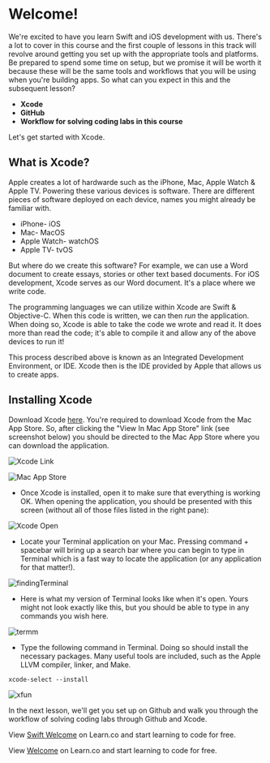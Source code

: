 # Welcome!

We're excited to have you learn Swift and iOS development with us. There's a lot to cover in this course and the first couple of lessons in this track will revolve around getting you set up with the appropriate tools and platforms. Be prepared to spend some time on setup, but we promise it will be worth it because these will be the same tools and workflows that you will be using when you're building apps. So what can you expect in this and the subsequent lesson? 

- **Xcode**
- **GitHub**
- **Workflow for solving coding labs in this course**

Let's get started with Xcode. 

## What is Xcode?

Apple creates a lot of hardwarde such as the iPhone, Mac, Apple Watch & Apple TV. Powering these various devices is software. There are different pieces of software deployed on each device, names you might already be familiar with.

* iPhone- iOS
* Mac- MacOS
* Apple Watch- watchOS
* Apple TV- tvOS

But where do we create this software? For example, we can use a Word document to create essays, stories or other text based documents. For iOS development, Xcode serves as our Word document. It's a place where we write code.

The programming languages we can utilize within Xcode are Swift & Objective-C. When this code is written, we can then *run* the application. When doing so, Xcode is able to take the code we wrote and read it. It does more than read the code; it's able to compile it and allow any of the above devices to run it!

This process described above is known as an Integrated Development Environment, or IDE. Xcode then is the IDE provided by Apple that allows us to create apps.

## Installing Xcode

Download Xcode [here](https://itunes.apple.com/us/app/xcode/id497799835?mt=12). You're required to download Xcode from the Mac App Store. So, after clicking the "View In Mac App Store" link (see screenshot below) you should be directed to the Mac App Store where you can download the application.

![Xcode Link](http://i.imgur.com/GJitSSJ.png)

![Mac App Store](http://i.imgur.com/lAXSXCj.png)


* Once Xcode is installed, open it to make sure that everything is working OK. When opening the application, you should be presented with this screen (without all of those files listed in the right pane):

![Xcode Open](http://i.imgur.com/lP6H2Px.png)

* Locate your Terminal application on your Mac. Pressing command + spacebar will bring up a search bar where you can begin to type in Terminal which is a fast way to locate the application (or any application for that matter!).

![findingTerminal](http://i.imgur.com/KHIEntU.png)

* Here is what my version of Terminal looks like when it's open. Yours might not look exactly like this, but you should be able to type in any commands you wish here.

![termm](http://i.imgur.com/SZegciH.png)

* Type the following command in Terminal. Doing so should install the necessary packages. Many useful tools are included, such as the Apple LLVM compiler, linker, and Make.

`xcode-select --install`

![xfun](http://i.imgur.com/jEB36Qc.png)

In the next lesson, we'll get you set up on Github and walk you through the workflow of solving coding labs through Github and Xcode. 


<p class='util--hide'>View <a href='https://learn.co/lessons/swift-welcome'>Swift Welcome</a> on Learn.co and start learning to code for free.</p>

<p class='util--hide'>View <a href='https://learn.co/lessons/swift-welcome'>Welcome</a> on Learn.co and start learning to code for free.</p>
